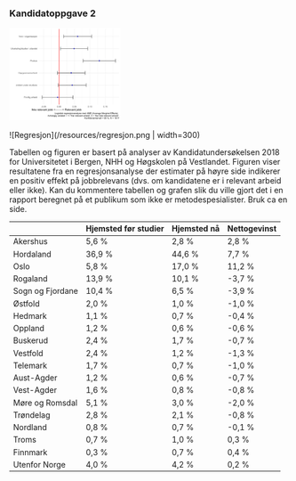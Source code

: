
### Kandidatoppgave 2

<img src="/resources/regresjon.png" width="200"/>

![Regresjon](/resources/regresjon.png | width=300)

Tabellen og figuren er basert på analyser av Kandidatundersøkelsen 2018 for Universitetet i Bergen, NHH og Høgskolen på Vestlandet. Figuren viser resultatene fra en regresjonsanalyse der estimater på høyre side indikerer en positiv effekt på jobbrelevans (dvs. om kandidatene er i relevant arbeid eller ikke). Kan du kommentere tabellen og grafen slik du ville gjort det i en rapport beregnet på et publikum som ikke er metodespesialister. Bruk ca en side.

|                   |Hjemsted før studier   |	Hjemsted nå |Nettogevinst   |
|---                |---                    |---            |---            |
|Akershus           |5,6 %                  |2,8 %          |2,8 %          |
|Hordaland          |36,9 %                 |44,6 %         |7,7 %          |
|Oslo               |5,8 %                  |17,0 %         |11,2 %         |
|Rogaland           |13,9 %                 |10,1 %         |-3,7 %         |
|Sogn og Fjordane	|10,4 %                 |6,5 %          |-3,9 %         |
|Østfold            |2,0 %                  |1,0 %          |-1,0 %         |
|Hedmark            |1,1 %                  |0,7 %          |-0,4 %         |
|Oppland	        |1,2 %                  |0,6 %          |-0,6 %         |
|Buskerud           |2,4 %                  |1,7 %          |-0,7 %         |
|Vestfold           |2,4 %	                |1,2 %	        |-1,3 %         |
|Telemark	        |1,7 %	                |0,7 %	        |-1,0 %         |
|Aust-Agder	        |1,2 %	                |0,6 %	        |-0,7 %         |
|Vest-Agder	        |1,6 %	                |0,8 %	        |-0,8 %         |
|Møre og Romsdal	|5,1 %	                |3,0 %	        |-2,0 %         |
|Trøndelag	        |2,8 %	                |2,1 %	        |-0,8 %         |
|Nordland	        |0,8 %	                |0,7 %	        |-0,1 %         |
|Troms	            |0,7 %	                |1,0 %	        |0,3 %          |
|Finnmark	        |0,3 %	                |0,7 %	        |0,4 %          |
|Utenfor Norge	    |4,0 %	                |4,2 %	        |0,2 %          |
